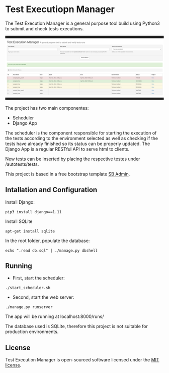 Test Executiopn Manager
=======================

The Test Execution Manager is a general purpose tool build using Python3 to submit and check tests executions.

![Test Execution Manager](docs/images/tem.png)

The project has two main componentes:
* Scheduler
* Django App

The scheduler is the component responsible for starting the execution of the tests according to the environment selected as well as checking if the tests have already finished so its status can be properly updated.
The Django App is a regular RESTful API to serve html to clients.

New tests can be inserted by placing the respective testes under /autotests/tests.

This project is based in a free bootstrap template [SB Admin](https://startbootstrap.com/template-overviews/sb-admin/).

Intallation and Configuration
-----------------------------

Install Django:

```
pip3 install django==1.11
```

Install SQLite
```
apt-get install sqlite
```

In the root folder, populate the database:
```
echo ".read db.sql" | ./manage.py dbshell
```

Running
-------

* First, start the scheduler:
```
./start_scheduler.sh
```

* Second, start the web server:
```
./manage.py runserver
```


The app will be running at localhost:8000/runs/

The database used is SQLite, therefore this project is not suitable for production environments.

License
-------

Test Execution Manager is open-sourced software licensed under the [MIT license](http://opensource.org/licenses/MIT).
